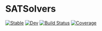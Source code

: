 # SATSolvers

[![Stable](https://img.shields.io/badge/docs-stable-blue.svg)](https://nzy1997.github.io/SATSolvers.jl/stable/)
[![Dev](https://img.shields.io/badge/docs-dev-blue.svg)](https://nzy1997.github.io/SATSolvers.jl/dev/)
[![Build Status](https://github.com/nzy1997/SATSolvers.jl/actions/workflows/CI.yml/badge.svg?branch=main)](https://github.com/nzy1997/SATSolvers.jl/actions/workflows/CI.yml?query=branch%3Amain)
[![Coverage](https://codecov.io/gh/nzy1997/SATSolvers.jl/branch/main/graph/badge.svg)](https://codecov.io/gh/nzy1997/SATSolvers.jl)
